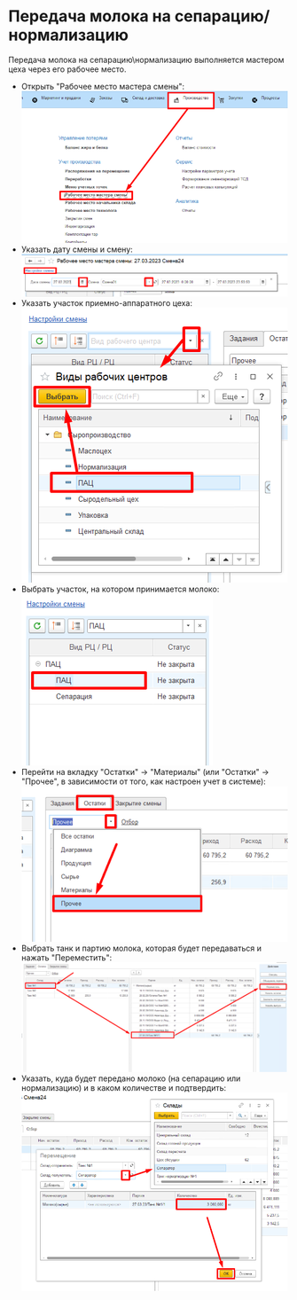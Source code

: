 # Передача молока на сепарацию/нормализацию


Передача молока на сепарацию\\нормализацию выполняется мастером цеха
через его рабочее место.


-   Открыть "Рабочее место мастера смены":  
![](TransferMilkToSeparation.assets/drex_peredacha_moloka_na_separatsiyu_normalizatsiyu_custom.png)  
-   Указать дату смены и смену:  
![](TransferMilkToSeparation.assets/drex_peredacha_moloka_na_separatsiyu_normalizatsiyu_custom_2.png)  
-   Указать участок приемно-аппаратного цеха:  
![](TransferMilkToSeparation.assets/drex_peredacha_moloka_na_separatsiyu_normalizatsiyu_custom_3.png)  
-   Выбрать участок, на котором принимается молоко:  
![](TransferMilkToSeparation.assets/drex_peredacha_moloka_na_separatsiyu_normalizatsiyu_custom_4.png)  
-   Перейти на вкладку "Остатки" -\> "Материалы" (или "Остатки" -\>
    "Прочее", в зависимости от того, как настроен учет в системе):  
![](TransferMilkToSeparation.assets/drex_peredacha_moloka_na_separatsiyu_normalizatsiyu_custom_5.png)  
-   Выбрать танк и партию молока, которая будет передаваться и нажать
    "Переместить":  
![](TransferMilkToSeparation.assets/drex_peredacha_moloka_na_separatsiyu_normalizatsiyu_custom_6.png)  
-   Указать, куда будет передано молоко (на сепарацию или нормализацию)
    и в каком количестве и подтвердить:  
![](TransferMilkToSeparation.assets/drex_peredacha_moloka_na_separatsiyu_normalizatsiyu_custom_7.png)
